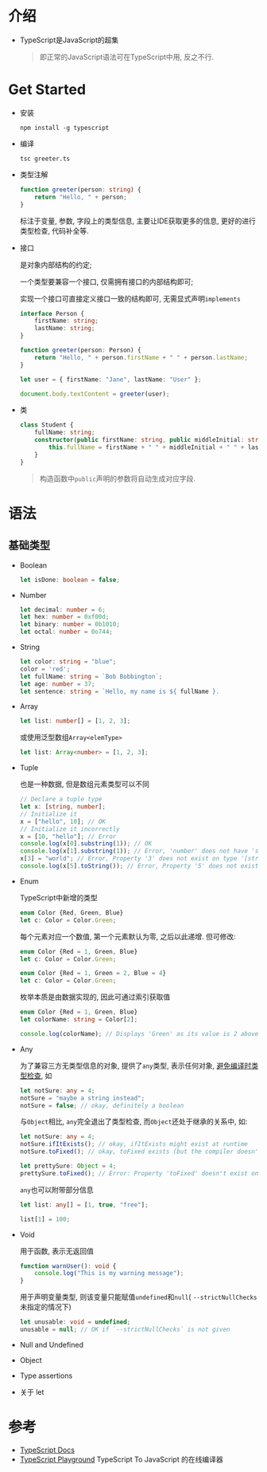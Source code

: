 # 介绍

* TypeScript是JavaScript的超集

  > 即正常的JavaScript语法可在TypeScript中用, 反之不行.

# Get Started

* 安装

  ```shell
  npm install -g typescript
  ```

* 编译

  ```shell
  tsc greeter.ts
  ```

* 类型注解

  ```typescript
  function greeter(person: string) {
      return "Hello, " + person;
  }
  ```

  标注于变量, 参数, 字段上的类型信息, 主要让IDE获取更多的信息, 更好的进行类型检查, 代码补全等.
  
* 接口

  是对象内部结构的约定; 

  一个类型要兼容一个接口, 仅需拥有接口的内部结构即可; 

  实现一个接口可直接定义接口一致的结构即可, 无需显式声明`implements`

  ```ts
  interface Person {
      firstName: string;
      lastName: string;
  }
  
  function greeter(person: Person) {
      return "Hello, " + person.firstName + " " + person.lastName;
  }
  
  let user = { firstName: "Jane", lastName: "User" };
  
  document.body.textContent = greeter(user);
  ```

* 类

  ```ts
  class Student {
      fullName: string;
      constructor(public firstName: string, public middleInitial: string, public lastName: string) {
          this.fullName = firstName + " " + middleInitial + " " + lastName;
      }
  }
  ```

  > 构造函数中`public`声明的参数将自动生成对应字段.

# 语法

## 基础类型

* Boolean

  ```ts
  let isDone: boolean = false;
  ```

* Number

  ```ts
  let decimal: number = 6;
  let hex: number = 0xf00d;
  let binary: number = 0b1010;
  let octal: number = 0o744;
  ```

* String

  ```ts
  let color: string = "blue";
  color = 'red';
  let fullName: string = `Bob Bobbington`;
  let age: number = 37;
  let sentence: string = `Hello, my name is ${ fullName }.
  ```

* Array

  ```ts
  let list: number[] = [1, 2, 3];
  ```

  或使用泛型数组`Array<elemType>`

  ```ts
  let list: Array<number> = [1, 2, 3];
  ```

* Tuple

  也是一种数据, 但是数组元素类型可以不同

  ```ts
  // Declare a tuple type
  let x: [string, number];
  // Initialize it
  x = ["hello", 10]; // OK
  // Initialize it incorrectly
  x = [10, "hello"]; // Error
  console.log(x[0].substring(1)); // OK
  console.log(x[1].substring(1)); // Error, 'number' does not have 'substring'
  x[3] = "world"; // Error, Property '3' does not exist on type '[string, number]'.
  console.log(x[5].toString()); // Error, Property '5' does not exist on type '[string, number]'.
  ```

* Enum

  TypeScript中新增的类型

  ```ts
  enum Color {Red, Green, Blue}
  let c: Color = Color.Green;
  ```

  每个元素对应一个数值, 第一个元素默认为零, 之后以此递增. 但可修改:

  ```ts
  enum Color {Red = 1, Green, Blue}
  let c: Color = Color.Green;
  ```

  ```ts
  enum Color {Red = 1, Green = 2, Blue = 4}
  let c: Color = Color.Green;
  ```

  枚举本质是由数据实现的, 因此可通过索引获取值

  ```ts
  enum Color {Red = 1, Green, Blue}
  let colorName: string = Color[2];
  
  console.log(colorName); // Displays 'Green' as its value is 2 above
  ```

* Any

  为了兼容三方无类型信息的对象, 提供了`any`类型, 表示任何对象, <u>避免编译时类型检查</u>, 如

  ```ts
  let notSure: any = 4;
  notSure = "maybe a string instead";
  notSure = false; // okay, definitely a boolean
  ```
  
  与`Object`相比, `any`完全退出了类型检查, 而`Object`还处于继承的关系中, 如:
  
  ```ts
  let notSure: any = 4;
  notSure.ifItExists(); // okay, ifItExists might exist at runtime
  notSure.toFixed(); // okay, toFixed exists (but the compiler doesn't check)
  
  let prettySure: Object = 4;
  prettySure.toFixed(); // Error: Property 'toFixed' doesn't exist on type 'Object'.
  ```
  
  `any`也可以附带部分信息
  
  ```ts
  let list: any[] = [1, true, "free"];
  
  list[1] = 100;
  ```
  
* Void

  用于函数, 表示无返回值

  ```ts
  function warnUser(): void {
      console.log("This is my warning message");
  }
  ```

  用于声明变量类型, 则该变量只能赋值`undefined`和`null`( `--strictNullChecks`未指定的情况下) 

  ```ts
  let unusable: void = undefined;
  unusable = null; // OK if `--strictNullChecks` is not given
  ```

* Null and Undefined

* Object

* Type assertions

* 关于 let

# 参考

* [TypeScript Docs](https://www.typescriptlang.org/docs/home.html)
* [TypeScript Playground](https://www.typescriptlang.org/play/index.html#) TypeScript To JavaScript 的在线编译器

